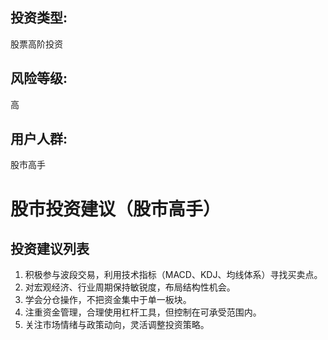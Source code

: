 
## 投资类型: 
股票高阶投资
## 风险等级: 
高
## 用户人群: 
股市高手


# 股市投资建议（股市高手）

## 投资建议列表
1. 积极参与波段交易，利用技术指标（MACD、KDJ、均线体系）寻找买卖点。
2. 对宏观经济、行业周期保持敏锐度，布局结构性机会。
3. 学会分仓操作，不把资金集中于单一板块。
4. 注重资金管理，合理使用杠杆工具，但控制在可承受范围内。
5. 关注市场情绪与政策动向，灵活调整投资策略。  

